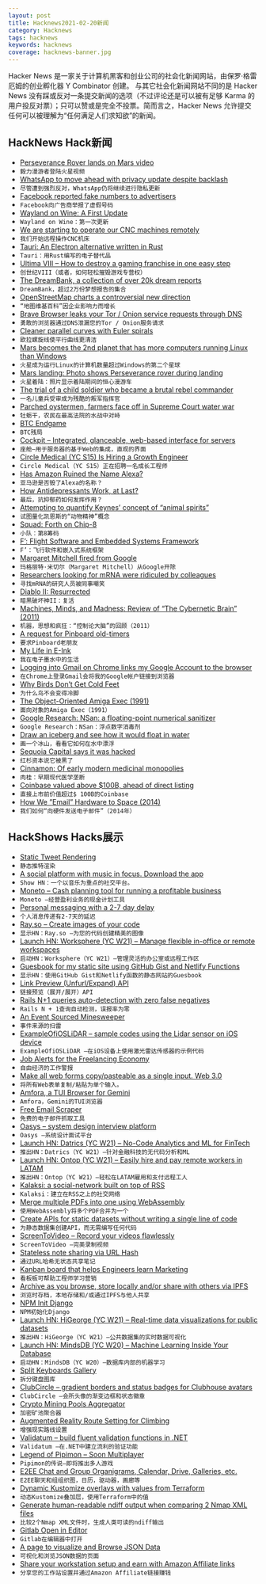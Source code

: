 ```yaml
---
layout: post
title: Hacknews2021-02-20新闻
category: Hacknews
tags: hacknews
keywords: hacknews
coverage: hacknews-banner.jpg
---
```


Hacker News 是一家关于计算机黑客和创业公司的社会化新闻网站，由保罗·格雷厄姆的创业孵化器 Y Combinator 创建。
与其它社会化新闻网站不同的是 Hacker News 没有踩或反对一条提交新闻的选项（不过评论还是可以被有足够 Karma 的用户投反对票）；只可以赞或是完全不投票。简而言之，Hacker News 允许提交任何可以被理解为“任何满足人们求知欲”的新闻。

## HackNews Hack新闻


- [Perseverance Rover lands on Mars video](https://www.youtube.com/watch?v=gm0b_ijaYMQ)
- `毅力漫游者登陆火星视频`
- [WhatsApp to move ahead with privacy update despite backlash](https://www.reuters.com/article/facebook-whatsapp-privacy-idUSL4N2KP0XY)
- `尽管遭到强烈反对，WhatsApp仍将继续进行隐私更新`
- [Facebook reported fake numbers to advertisers](https://news.yahoo.com/unsealed-court-document-claims-facebook-203236002.html)
- `Facebook向广告商举报了虚假号码`
- [Wayland on Wine: A First Update](https://www.collabora.com/news-and-blog/news-and-events/wayland-on-wine-an-exciting-first-update.html)
- `Wayland on Wine：第一次更新`
- [We are starting to operate our CNC machines remotely](https://1d.works/how-we-started-operating-our-cnc-machines-remotely/)
- `我们开始远程操作CNC机床`
- [Tauri: An Electron alternative written in Rust](https://tauri.studio/)
- `Tauri：用Rust编写的电子替代品`
- [Ultima VIII – How to destroy a gaming franchise in one easy step](https://www.filfre.net/2021/02/ultima-viii-or-how-to-destroy-a-gaming-franchise-in-one-easy-step/)
- `创世纪VIII（或者，如何轻松摧毁游戏专营权）`
- [The DreamBank, a collection of over 20k dream reports](http://www.dreambank.net/)
- `DreamBank，超过2万份梦想报告的集合`
- [OpenStreetMap charts a controversial new direction](https://www.bloomberg.com/news/articles/2021-02-19/openstreetmap-charts-a-controversial-new-direction)
- `“地图维基百科”因企业影响力而增长`
- [Brave Browser leaks your Tor / Onion service requests through DNS](https://ramble.pw/f/privacy/2387/brave-browser-leaks-your-tor-onion-service-requests-through)
- `勇敢的浏览器通过DNS泄漏您的Tor / Onion服务请求`
- [Cleaner parallel curves with Euler spirals](https://raphlinus.github.io/curves/2021/02/19/parallel-curves.html)
- `欧拉螺旋线使平行曲线更清洁`
- [Mars becomes the 2nd planet that has more computers running Linux than Windows](https://twitter.com/mikko/status/1362763793042972673)
- `火星成为运行Linux的计算机数量超过Windows的第二个星球`
- [Mars landing: Photo shows Perseverance rover during landing](https://www.bbc.co.uk/news/science-environment-56133281)
- `火星着陆：照片显示着陆期间的恒心漫游车`
- [The trial of a child soldier who became a brutal rebel commander](https://narratively.com/the-extraordinary-trial-of-the-child-soldier-who-became-a-brutal-rebel-commander/)
- `一名儿童兵受审成为残酷的叛军指挥官`
- [Parched oystermen, farmers face off in Supreme Court water war](https://news.bloomberglaw.com/environment-and-energy/parched-oystermen-farmers-face-off-in-supreme-court-water-war)
- `牡蛎干，农民在最高法院的水战中对峙`
- [BTC Endgame](https://github.com/mikekelly/btc-endgame)
- `BTC残局`
- [Cockpit – Integrated, glanceable, web-based interface for servers](https://cockpit-project.org/)
- `座舱–用于服务器的基于Web的集成，直观的界面`
- [Circle Medical (YC S15) Is Hiring a Growth Engineer](https://jobs.lever.co/circlemedical/78723d6b-49fc-4bb5-911d-61d1ca20b6ea)
- `Circle Medical（YC S15）正在招聘一名成长工程师`
- [Has Amazon Ruined the Name Alexa?](https://www.statista.com/chart/13907/babies-named-alexa/)
- `亚马逊是否毁了Alexa的名称？`
- [How Antidepressants Work, at Last?](https://blogs.sciencemag.org/pipeline/archives/2021/02/19/how-antidepressants-work-at-last)
- `最后，抗抑郁药如何发挥作用？`
- [Attempting to quantify Keynes’ concept of “animal spirits”](https://www.elgaronline.com/view/journals/roke/9-1/roke.2021.01.01.xml)
- `试图量化凯恩斯的“动物精神”概念`
- [Squad: Forth on Chip-8](https://internet-janitor.itch.io/squad)
- `小队：第8筹码`
- [F’: Flight Software and Embedded Systems Framework](https://nasa.github.io/fprime/)
- `F’：飞行软件和嵌入式系统框架`
- [Margaret Mitchell fired from Google](https://www.axios.com/google-fires-another-ai-ethics-leader-6ef7dcd5-4583-4396-b5b3-129547ff3091.html)
- `玛格丽特·米切尔（Margaret Mitchell）从Google开除`
- [Researchers looking for mRNA were ridiculed by colleagues](https://www.macleans.ca/society/science/scientists-mrna-covid-vaccines/)
- `寻找mRNA的研究人员被同事嘲笑`
- [Diablo II: Resurrected](https://diablo2.blizzard.com/)
- `暗黑破坏神II：复活`
- [Machines, Minds, and Madness: Review of “The Cybernetic Brain” (2011)](https://www.americanscientist.org/article/machines-minds-and-madness)
- `机器，思想和疯狂：“控制论大脑”的回顾（2011）`
- [A request for Pinboard old-timers](https://www.prettyfwd.com/t/XiK8ArVIT6uVItPGeH3lzA/)
- `要求Pinboard老朋友`
- [My Life in E-Ink](https://rgoswami.me/posts/my-life-in-eink/)
- `我在电子墨水中的生活`
- [Logging into Gmail on Chrome links my Google Account to the browser](item?id=26200298)
- `在Chrome上登录Gmail会将我的Google帐户链接到浏览器`
- [Why Birds Don’t Get Cold Feet](https://medium.com/i-wanna-know/why-birds-dont-get-cold-feet-515487d50ed5)
- `为什么鸟不会变得冷脚`
- [The Object-Oriented Amiga Exec (1991)](http://web.archive.org/web/20050528204702/http://www.cunningham-lee.com/misc/amiga_exec.html)
- `面向对象的Amiga Exec（1991）`
- [Google Research: NSan: a floating-point numerical sanitizer](https://dl.acm.org/doi/abs/10.1145/3446804.3446848)
- `Google Research：NSan：浮点数字消毒剂`
- [Draw an iceberg and see how it would float in water](https://joshdata.me/iceberger.html)
- `画一个冰山，看看它如何在水中漂浮`
- [Sequoia Capital says it was hacked](https://www.axios.com/sequoia-capital-says-it-was-hacked-590dcdd6-fe49-46c6-8422-60a944272302.html)
- `红杉资本说它被黑了`
- [Cinnamon: Of early modern medicinal monopolies](https://daily.jstor.org/plant-of-the-month-cinnamon/)
- `肉桂：早期现代医学垄断`
- [Coinbase valued above $100B, ahead of direct listing](https://www.axios.com/coinbase-valued-100-billion-direct-listing-9b43e316-7ff7-4f6a-a1db-4dc2481a93ee.html)
- `直接上市前价值超过$ 100B的Coinbase`
- [How We ”Email” Hardware to Space (2014)](https://medium.com/backchannel/how-we-email-hardware-to-space-7d46eed00c98)
- `我们如何“向硬件发送电子邮件”（2014年）`


## HackShows Hacks展示

- [ Static Tweet Rendering](https://github.com/transitive-bullshit/react-static-tweets)
- `静态推特渲染`
- [ A social platform with music in focus. Download the app](https://syncc.app/)
- `Show HN：一个以音乐为重点的社交平台。`
- [ Moneto – Cash planning tool for running a profitable business](https://monetohq.com/producthunt)
- `Moneto –经营盈利业务的现金计划工具`
- [ Personal messaging with a 2-7 day delay](https://tardamail.com/)
- `个人消息传递有2-7天的延迟`
- [ Ray.so – Create images of your code](https://ray.so)
- `显示HN：Ray.so –为您的代码创建精美的图像`
- [Launch HN: Worksphere (YC W21) – Manage flexible in-office or remote workspaces](item?id=26167923)
- `启动HN：Worksphere（YC W21）–管理灵活的办公室或远程工作区`
- [ Guesbook for my static site using GitHub Gist and Netlify Functions](https://sunnygolovine.com/guestbook)
- `显示HN：使用GitHub Gist和Netlify函数的静态网站的Guesbook`
- [ Link Preview (Unfurl/Expand) API](https://www.dashkite.com/products/link-preview)
- `链接预览（展开/展开）API`
- [ Rails N+1 queries auto-detection with zero false negatives](https://github.com/charkost/prosopite)
- `Rails N + 1查询自动检测，误报率为零`
- [ An Event Sourced Minesweeper](https://dfarr.github.io/minesweeper)
- `事件来源的扫雷`
- [ ExampleOfiOSLiDAR – sample codes using the Lidar sensor on iOS device](https://github.com/TokyoYoshida/ExampleOfiOSLiDAR)
- `ExampleOfiOSLiDAR –在iOS设备上使用激光雷达传感器的示例代码`
- [ Job Alerts for the Freelancing Economy](https://www.ginevar.com)
- `自由经济的工作警报`
- [ Make all web forms copy/pasteable as a single input. Web 3.0](https://github.com/treenotation/copypaster)
- `将所有Web表单复制/粘贴为单个输入。 `
- [ Amfora, a TUI Browser for Gemini](https://github.com/makeworld-the-better-one/amfora)
- `Amfora，Gemini的TUI浏览器`
- [ Free Email Scraper](https://freemailscraper.herokuapp.com/)
- `免费的电子邮件抓取工具`
- [ Oasys – system design interview platform](https://getoasys.io/)
- `Oasys –系统设计面试平台`
- [Launch HN: Datrics (YC W21) – No-Code Analytics and ML for FinTech](item?id=26177284)
- `推出HN：Datrics（YC W21）–针对金融科技的无代码分析和ML`
- [Launch HN: Ontop (YC W21) – Easily hire and pay remote workers in LATAM](item?id=26179281)
- `推出HN：Ontop（YC W21）–轻松在LATAM雇用和支付远程工人`
- [ Kalaksi: a social-network built on top of RSS](https://www.kalaksi.com)
- `Kalaksi：建立在RSS之上的社交网络`
- [ Merge multiple PDFs into one using WebAssembly](http://localpdf.tech/)
- `使用WebAssembly将多个PDF合并为一个`
- [ Create APIs for static datasets without writing a single line of code](https://github.com/roapi/roapi#roapi)
- `为静态数据集创建API，而无需编写任何代码`
- [ ScreenToVideo – Record your videos flawlessly](https://screentovideo.com/)
- `ScreenToVideo –完美录制视频`
- [ Stateless note sharing via URL Hash](https://n0tes.github.io)
- `通过URL哈希无状态共享笔记`
- [ Kanban board that helps Engineers learn Marketing](https://phireworks.co/pro/?pro)
- `看板板可帮助工程师学习营销`
- [ Archive as you browse, store locally and/or share with others via IPFS](https://archiveweb.page)
- `浏览时存档，本地存储和/或通过IPFS与他人共享`
- [ NPM Init Django](https://www.npmjs.com/package/create-django)
- `NPM初始化Django`
- [Launch HN: HiGeorge (YC W21) – Real-time data visualizations for public datasets](item?id=26194440)
- `推出HN：HiGeorge（YC W21）–公共数据集的实时数据可视化`
- [Launch HN: MindsDB (YC W20) – Machine Learning Inside Your Database](item?id=26195057)
- `启动HN：MindsDB（YC W20）–数据库内部的机器学习`
- [ Split Keyboards Gallery](https://aposymbiont.github.io/split-keyboards/)
- `拆分键盘图库`
- [ ClubCircle – gradient borders and status badges for Clubhouse avatars](https://clubcircle.app)
- `ClubCircle –会所头像的渐变边框和状态徽章`
- [ Crypto Mining Pools Aggregator](https://github.com/ilmoi/mining-pools-aggregator)
- `加密矿池聚合器`
- [ Augmented Reality Route Setting for Climbing](https://www.youtube.com/watch?v=_z9797LFm4c)
- `增强现实路线设置`
- [ Validatum – build fluent validation functions in .NET](https://github.com/bsheldrick/validatum)
- `Validatum –在.NET中建立流利的验证功能`
- [ Legend of Pipimon – Soon Multiplayer](https://play.google.com/store/apps/details?id=com.playdog.legendofpipimon)
- `Pipimon的传说–即将推出多人游戏`
- [ E2EE Chat and Group Organigrams, Calendar, Drive, Galleries, etc.](https://www.groupsapp.online)
- `E2EE聊天和组组织图，日历，驱动器，画廊等`
- [ Dynamic Kustomize overlays with values from Terraform](https://registry.terraform.io/providers/kbst/kustomization/latest/docs/data-sources/overlay)
- `动态Kustomize叠加层，使用Terraform中的值`
- [ Generate human-readable ndiff output when comparing 2 Nmap XML files](https://github.com/rackerlabs/pyndiff)
- `比较2个Nmap XML文件时，生成人类可读的ndiff输出`
- [ Gitlab Open in Editor](https://chrome.google.com/webstore/detail/gitlab-open-in-editor/gimnckknlihboacimdhckfidphnaihon?hl=en)
- `Gitlab在编辑器中打开`
- [ A page to visualize and Browse JSON Data](https://prismflux.de/json-explorer)
- `可视化和浏览JSON数据的页面`
- [ Share your workstation setup and earn with Amazon Affiliate links](https://workstations.shop)
- `分享您的工作站设置并通过Amazon Affiliate链接赚钱`


